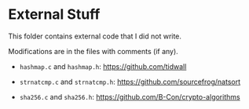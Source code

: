 
# External Stuff

This folder contains external code that I did not write. 

Modifications are in the files with comments (if any).

- `hashmap.c` and `hashmap.h`: https://github.com/tidwall

- `strnatcmp.c` and `strnatcmp.h`: https://github.com/sourcefrog/natsort

- `sha256.c` and `sha256.h`: https://github.com/B-Con/crypto-algorithms
